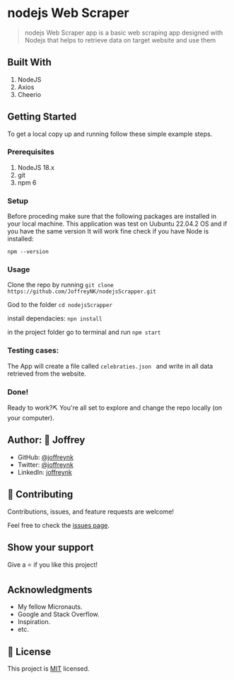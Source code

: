 # nodejs Web Scraper

>  nodejs Web Scraper app is a basic web scraping app designed with Nodejs that helps to retrieve data on target website and use them

## Built With

1. NodeJS
2. Axios
3. Cheerio



## Getting Started

To get a local copy up and running follow these simple example steps.

### Prerequisites

1. NodeJS 18.x
2. git
3. npm 6

### Setup

Before proceding make sure that the following packages are installed in your local machine.
This application was test on Uubuntu 22.04.2 OS and if you have the same version It will work fine
check if you have Node is installed:

```npm --version```


### Usage

Clone the repo by running ```git clone https://github.com/JoffreyNK/nodejsScrapper.git```

God to the folder ```cd nodejsScrapper```

install dependacies: ```npn install```

in the project folder go to terminal and run ```npm start```

### Testing cases:

The App will create a file called ```celebraties.json ``` and write in all data retrieved from the website.

### Done!

Ready to work?⛏️ You're all set to explore and change the repo locally (on your computer).

## Author: 👤 **Joffrey**

- GitHub: [@joffreynk](https://github.com/joffreynk)
- Twitter: [@joffreynk](https://twitter.com/joffreynk)
- LinkedIn: [joffreynk](https://linkedin.com/in/joffreynk)

## 🤝 Contributing

Contributions, issues, and feature requests are welcome!

Feel free to check the [issues page](../../issues/).

## Show your support

Give a ⭐️ if you like this project!

## Acknowledgments

- My fellow Micronauts.
- Google and Stack Overflow.
- Inspiration.
- etc.

## 📝 License

This project is [MIT](./MIT.md) licensed.
